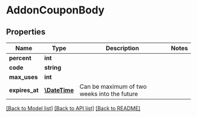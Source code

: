 # AddonCouponBody

## Properties
Name | Type | Description | Notes
------------ | ------------- | ------------- | -------------
**percent** | **int** |  | 
**code** | **string** |  | 
**max_uses** | **int** |  | 
**expires_at** | [**\DateTime**](\DateTime.md) | Can be maximum of two weeks into the future | 

[[Back to Model list]](../../README.md#documentation-for-models) [[Back to API list]](../../README.md#documentation-for-api-endpoints) [[Back to README]](../../README.md)

